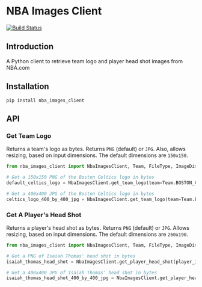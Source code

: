 # NBA Images Client

[![Build Status](https://travis-ci.org/jaebradley/nba_images_client.svg?branch=master)](https://travis-ci.org/jaebradley/nba_images_client)

## Introduction
A Python client to retrieve team logo and player head shot images from NBA.com

## Installation
`pip install nba_images_client`

## API

### Get Team Logo
Returns a team's logo as bytes. Returns `PNG` (default) or `JPG`. Also,
allows resizing, based on input dimensions. The default dimensions are `150x150`.

```python
from nba_images_client import NbaImagesClient, Team, FileType, ImageDimensions

# Get a 150x150 PNG of the Boston Celtics logo in bytes
default_celtics_logo = NbaImagesClient.get_team_logo(team=Team.BOSTON_CELTICS)

# Get a 400x400 JPG of the Boston Celtics logo in bytes
celtics_logo_400_by_400_jpg = NbaImagesClient.get_team_logo(team=Team.BOSTON_CELTICS, file_type=FileType.JPG, image_dimensions=ImageDimensions(height=400, length=400))
```

### Get A Player's Head Shot
Returns a player's head shot as bytes. Returns `PNG` (default) or `JPG`.
Allows resizing, based on input dimensions. The default dimensions are `260x190`.

```python
from nba_images_client import NbaImagesClient, Team, FileType, ImageDimensions

# Get a PNG of Isaiah Thomas' head shot in bytes
isaiah_thomas_head_shot = NbaImagesClient.get_player_head_shot(player_id=202738)

# Get a 400x400 JPG of Isaiah Thomas' head shot in bytes
isaiah_thomas_head_shot_400_by_400_jpg = NbaImagesClient.get_player_head_shot(player_id=202738, file_type=FileType.JPG, image_dimensions=ImageDimensions(height=400, length=400))
```